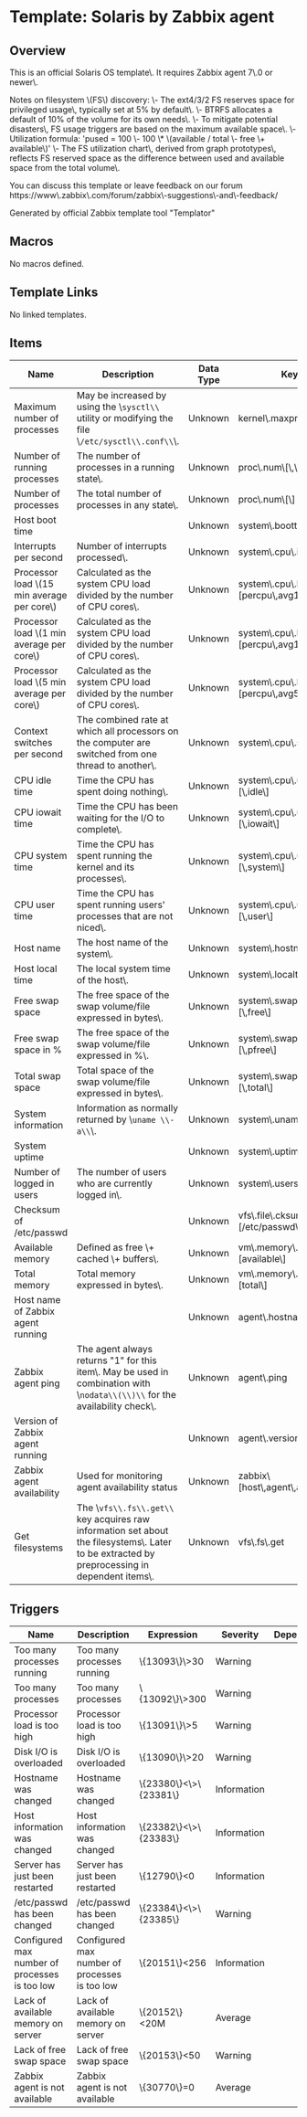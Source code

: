 # Template: Solaris by Zabbix agent

## Overview
This is an official Solaris OS template\\. It requires Zabbix agent 7\\.0 or newer\\.

Notes on filesystem \\(FS\\) discovery:
  \\- The ext4/3/2 FS reserves space for privileged usage\\, typically set at 5% by default\\.
  \\- BTRFS allocates a default of 10% of the volume for its own needs\\.
  \\- To mitigate potential disasters\\, FS usage triggers are based on the maximum available space\\.
    \\- Utilization formula: 'pused = 100 \\- 100 \\* \\(available / total \\- free \\+ available\\)'
  \\- The FS utilization chart\\, derived from graph prototypes\\, reflects FS reserved space as the difference between used and available space from the total volume\\.

You can discuss this template or leave feedback on our forum https://www\\.zabbix\\.com/forum/zabbix\\-suggestions\\-and\\-feedback/

Generated by official Zabbix template tool "Templator"

## Macros

No macros defined.

## Template Links

No linked templates.

## Items

| Name | Description | Data Type | Key | Tags |
|------|-------------|-----------|-----|------|
| Maximum number of processes | May be increased by using the \\`sysctl\\` utility or modifying the file \\`/etc/sysctl\\.conf\\`\\. | Unknown | kernel\\.maxproc | component:processes |
| Number of running processes | The number of processes in a running state\\. | Unknown | proc\\.num\\[\\,\\,run\\] | component:processes |
| Number of processes | The total number of processes in any state\\. | Unknown | proc\\.num\\[\\] | component:processes |
| Host boot time |  | Unknown | system\\.boottime | component:os |
| Interrupts per second | Number of interrupts processed\\. | Unknown | system\\.cpu\\.intr | component:cpu |
| Processor load \\(15 min average per core\\) | Calculated as the system CPU load divided by the number of CPU cores\\. | Unknown | system\\.cpu\\.load\\[percpu\\,avg15\\] | component:cpu |
| Processor load \\(1 min average per core\\) | Calculated as the system CPU load divided by the number of CPU cores\\. | Unknown | system\\.cpu\\.load\\[percpu\\,avg1\\] | component:cpu |
| Processor load \\(5 min average per core\\) | Calculated as the system CPU load divided by the number of CPU cores\\. | Unknown | system\\.cpu\\.load\\[percpu\\,avg5\\] | component:cpu |
| Context switches per second | The combined rate at which all processors on the computer are switched from one thread to another\\. | Unknown | system\\.cpu\\.switches | component:cpu |
| CPU idle time | Time the CPU has spent doing nothing\\. | Unknown | system\\.cpu\\.util\\[\\,idle\\] | component:cpu |
| CPU iowait time | Time the CPU has been waiting for the I/O to complete\\. | Unknown | system\\.cpu\\.util\\[\\,iowait\\] | component:cpu |
| CPU system time | Time the CPU has spent running the kernel and its processes\\. | Unknown | system\\.cpu\\.util\\[\\,system\\] | component:cpu |
| CPU user time | Time the CPU has spent running users' processes that are not niced\\. | Unknown | system\\.cpu\\.util\\[\\,user\\] | component:cpu |
| Host name | The host name of the system\\. | Unknown | system\\.hostname | component:os |
| Host local time | The local system time of the host\\. | Unknown | system\\.localtime | component:os |
| Free swap space | The free space of the swap volume/file expressed in bytes\\. | Unknown | system\\.swap\\.size\\[\\,free\\] | component:memory |
| Free swap space in % | The free space of the swap volume/file expressed in %\\. | Unknown | system\\.swap\\.size\\[\\,pfree\\] | component:memory |
| Total swap space | Total space of the swap volume/file expressed in bytes\\. | Unknown | system\\.swap\\.size\\[\\,total\\] | component:memory |
| System information | Information as normally returned by \\`uname \\-a\\`\\. | Unknown | system\\.uname | component:os |
| System uptime |  | Unknown | system\\.uptime | component:os |
| Number of logged in users | The number of users who are currently logged in\\. | Unknown | system\\.users\\.num | component:security |
| Checksum of /etc/passwd |  | Unknown | vfs\\.file\\.cksum\\[/etc/passwd\\,sha256\\] | component:security |
| Available memory | Defined as free \\+ cached \\+ buffers\\. | Unknown | vm\\.memory\\.size\\[available\\] | component:memory |
| Total memory | Total memory expressed in bytes\\. | Unknown | vm\\.memory\\.size\\[total\\] | component:memory |
| Host name of Zabbix agent running |  | Unknown | agent\\.hostname | component:system |
| Zabbix agent ping | The agent always returns "1" for this item\\. May be used in combination with \\`nodata\\(\\)\\` for the availability check\\. | Unknown | agent\\.ping | component:system |
| Version of Zabbix agent running |  | Unknown | agent\\.version | component:application |
| Zabbix agent availability | Used for monitoring agent availability status | Unknown | zabbix\\[host\\,agent\\,available\\] | component:system |
| Get filesystems | The \\`vfs\\.fs\\.get\\` key acquires raw information set about the filesystems\\. Later to be extracted by preprocessing in dependent items\\. | Unknown | vfs\\.fs\\.get | component:raw |
## Triggers

| Name | Description | Expression | Severity | Dependencies | Tags |
|------|-------------|------------|----------|--------------|------|
| Too many processes running | Too many processes running | \\{13093\\}\\>30 | Warning |  | scope:notice, scope:performance |
| Too many processes | Too many processes | \\{13092\\}\\>300 | Warning |  | scope:notice, scope:performance |
| Processor load is too high | Processor load is too high | \\{13091\\}\\>5 | Warning |  | scope:performance |
| Disk I/O is overloaded | Disk I/O is overloaded | \\{13090\\}\\>20 | Warning |  | scope:performance |
| Hostname was changed | Hostname was changed | \\{23380\\}<\\>\\{23381\\} | Information |  | scope:notice |
| Host information was changed | Host information was changed | \\{23382\\}<\\>\\{23383\\} | Information |  | scope:notice |
| Server has just been restarted | Server has just been restarted | \\{12790\\}<0 | Information |  | scope:notice |
| /etc/passwd has been changed | /etc/passwd has been changed | \\{23384\\}<\\>\\{23385\\} | Warning |  | scope:security |
| Configured max number of processes is too low | Configured max number of processes is too low | \\{20151\\}<256 | Information |  | scope:notice, scope:performance |
| Lack of available memory on server | Lack of available memory on server | \\{20152\\}<20M | Average |  | scope:capacity, scope:performance |
| Lack of free swap space | Lack of free swap space | \\{20153\\}<50 | Warning |  | scope:capacity, scope:performance |
| Zabbix agent is not available | Zabbix agent is not available | \\{30770\\}=0 | Average |  | scope:availability |